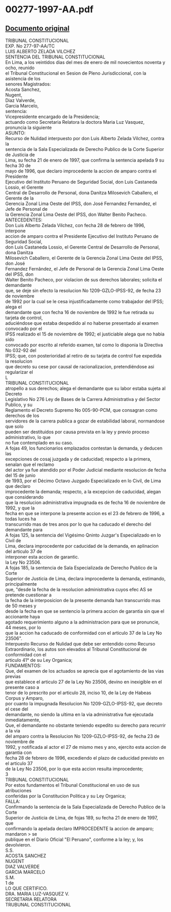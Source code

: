 
00277-1997-AA.pdf
=================
  
[Documento original](https://tc.gob.pe/jurisprudencia/1998/00277-1997-AA.pdf)  
---  
TRIBUNAL CONSTITUCIONAL  
EXP. No 277-97-AA/TC  
LUIS ALBERTO ZELADA VILCHEZ  
SENTENCIA DEL TRIBUNAL CONSTITUCIONAL  
En Lima, a los veintidos dias del mes de enero de mil novecientos noventa y ocho, reunido  
el Tribunal Constitucional en Sesion de Pleno Jurisdiccional, con la asistencia de los  
senores Magistrados:  
Acosta Sanchez,  
Nugent,  
Diaz Valverde,  
Garcia Marcelo,  
sentencia:  
Vicepresidente encargado de la Presidencia;  
actuando como Secretaria Relatora la doctora Maria Luz Vasquez, pronuncia la siguiente  
ASUNTO:  
Recurso de Nulidad interpuesto por don Luis Alberto Zelada Vilchez, contra la  
sentencia de la Sala Especializada de Derecho Publico de la Corte Superior de Justicia de  
Lima, su fecha 21 de enero de 1997, que confirma la sentencia apelada 9 su fecha 30 de  
mayo de 1996, que declaro improcedente la accion de amparo contra el Presidente  
Ejecutivo del Instituto Peruano de Seguridad Social, don Luis Castaneda Lossio, el Gerente  
Central de Desarrollo de Personal, dona Danitza Milosevich Caballero, el Gerente de la  
Gerencia Zonal Lima Oeste del IPSS, don José Fernandez Fernandez, el Jefe de Personal de  
la Gerencia Zonal Lima Oeste del IPSS, don Walter Benito Pacheco.  
ANTECEDENTES:  
Don Luis Alberto Zelada Vilchez, con fecha 28 de febrero de 1996, interpone  
accion de amparo contra el Presidente Ejecutivo del Instituto Peruano de Seguridad Social,  
don Luis Castaneda Lossio, el Gerente Central de Desarrollo de Personal, dona Danitza  
Milosevich Caballero, el Gerente de la Gerencia Zonal Lima Oeste del IPSS, don José  
Fernandez Fernândez, el Jefe de Personal de la Gerencia Zonal Lima Oeste del IPSS, don  
Walter Benito Pacheco, por violacion de sus derechos laborales; solicita el demandante  
que, se deje sin efecto la resolucion No 1209-GZLO-IPSS-92, de fecha 23 de noviembre  
de 1992 por la cual se le cesa injustificadamente como trabajador del IPSS; alega el  
demandante que con fecha 16 de noviembre de 1992 le fue retirada su tarjeta de control,  
aduciéndose que estaba despedido al no haberse presentado al examen convocado por el  
IPSS realizado el 15 de noviembre de 1992; el justiciable alega que no habia sido  
convocado por escrito al referido examen, tal como lo disponia la Directiva No 032-92 del  
IPSS; que, con posterioridad al retiro de su tarjeta de control fue expedida la resolucion  
que decreto su cese por causal de racionalizacion, pretendiéndose asi regularizar el  
L  
TRIBUNAL CONSTITUCIONAL  
atropello a sus derechos; alega el demandante que su labor estaba sujeta al Decreto  
Legislativo No 276 Ley de Bases de la Carrera Administrativa y del Sector Publico, y su  
Reglamento el Decreto Supremo No 005-90-PCM, que consagran como derechos de los  
servidores de la carrera publica a gozar de estabilidad laboral, normandose que solo  
pueden ser destituidos por causa prevista en la ley y previo proceso administrativo, lo que  
no fue contemplado en su caso.  
A fojas 49, los funcionarios emplazados contestan la demanda, y deducen las  
excepciones de cosaj juzgada y de caducidad; respecto a la primera, senalan que el reclamo  
del actor ya fue atendido por el Poder Judicial mediante resolucion de fecha del 15 de junio  
de 1993, por el Décimo Octavo Juzgado Especializado en lo Civil, de Lima que declaro  
improcedente la demanda; respecto, a la excepcion de caducidad, alegan que considerando  
que la resolucion administrativa impugnada es de fecha 16 de noviembre de 1992, y que la  
fecha en que se interpone la presente accion es el 23 de febrero de 1996, a todas luces ha  
transcurrido mas de tres anos por lo que ha caducado el derecho del demandante para  
A fojas 125, la sentencia del Vigésimo Qninto Juzgar's Especializado en lo Civil de  
Lima, declara improcedente por caducidad de la demanda, en aplinacion del articulo 37 de  
interponer esta accion de garantic.  
la Ley No 23506.  
A fojas 185, la sentencia de Sala Especializada de Derecho Publico de la Corte  
Superior de Justicia de Lima, declara improcedente la demanda, estimando, principalmente  
que, "desde la fecha de la resolucion administrativa cuyos efec AS se pretende cuestionar a  
la fecha de la interposicion de la presente demanda han transcurrido mas de 50 meses y  
desde la fecha en que se sentencio la primera accion de garantia sin que el accionante haya  
agotado requerimiento alguno a la administracion para que se pronuncie, 44 meses, por lo  
que la accion ha caducado de conformidad con el articulo 37 de la Ley No 23506".  
Interpuesto Recurso de Nulidad que debe ser entendido como Recurso  
Extraordinario, los autos son elevados al Tribunal Constitucional de conformidad con el  
articulo 41° de su Ley Organica;  
FUNDAMENTOS:  
Que, del examen de los actuados se aprecia que el agotamiento de las vias previas  
que establece el articulo 27 de la Ley No 23506, devino en inexigible en el presente caso a  
tenor de lo prescrito por el articulo 28, inciso 10, de la Ley de Habeas Corpus y Amparo,  
por cuanto la impugnada Resolucion No 1209-GZLO-IPSS-92, que decreto el cese del  
demandante, no siendo la ultima en la via administrativa fue ejecutada inmediatamente,  
Que, el demandante no obstante teniendo expedito su derecho para recurrir a la via  
del amparo contra la Resolucion No 1209-GZLO-IPSS-92, de fecha 23 de noviembre de  
1992, y notificada al actor el 27 de mismo mes y ano, ejercito esta accion de garantia con  
fecha 28 de febrero de 1996, excediendo el plazo de caducidad previsto en el articulo 37  
de la Ley No 23506, por lo que esta accion resulta improcedente;  
3  
TRIBUNAL CONSTITUCIONAL  
Por estos fundamentos el Tribunal Constitucional en uso de sus atribuciones  
conferidas por la Constitucion Politica y su Ley Organica;  
FALLA:  
Confirmando la sentencia de la Sala Especializada de Derecho Publico de la Corte  
Superior de Justicia de Lima, de fojas 189, su fecha 21 de enero de 1997, que  
confirmando la apelada declaro IMPROCEDENTE la accion de amparo; mandaron > se  
publique en el Diario Oficial "El Peruano", conforme a la ley; y, los devolvieron.  
S.S.  
ACOSTA SANCHEZ  
NUGENT  
DIAZ VALVERDE  
GARCIA MARCELO  
S.M.  
1 de  
LO QUE CERTIFICO.  
DRA. MARIA LUZ-VASQUEZ V.  
SECRETARIA RELATORA  
TRUBUNAL CONSTITUCIONAL
